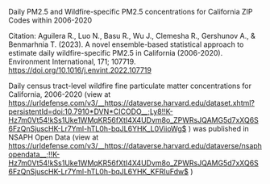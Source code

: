 Daily PM2.5 and Wildfire-specific PM2.5 concentrations for California ZIP Codes within 2006-2020

Citation: 
Aguilera R., Luo N., Basu R., Wu J., Clemesha R., Gershunov A., & Benmarhnia T. (2023). A novel ensemble-based statistical approach to estimate daily wildfire-specific PM2.5 in California (2006-2020). Environment International, 171; 107719. https://doi.org/10.1016/j.envint.2022.107719


Daily census tract-level wildfire fine particulate matter concentrations for California, 2006-2020 (view at https://urldefense.com/v3/__https://dataverse.harvard.edu/dataset.xhtml?persistentId=doi:10.7910*DVN*CICODO__;Ly8!!K-Hz7m0Vt54!kSs1Uke1WMqKR56fXtI4X4UDvm8o_ZPWRsJQAMG5d7xXQ6S6FzQnSjuscHK-Lr7Yml-hTL0h-bqJL6YHK_L0ViioWg$  ) was published in NSAPH Open Data (view at https://urldefense.com/v3/__https://dataverse.harvard.edu/dataverse/nsaphopendata__;!!K-Hz7m0Vt54!kSs1Uke1WMqKR56fXtI4X4UDvm8o_ZPWRsJQAMG5d7xXQ6S6FzQnSjuscHK-Lr7Yml-hTL0h-bqJL6YHK_KFRIuFdw$  )

